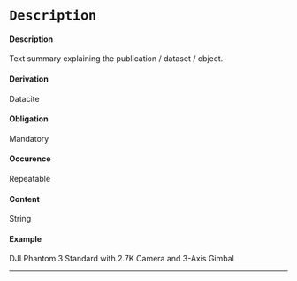 
# `Description`

#### Description
Text summary explaining the publication / dataset / object.
#### Derivation
Datacite
#### Obligation	
Mandatory
#### Occurence	
Repeatable
#### Content 
String
#### Example
DJI Phantom 3 Standard with 2.7K Camera and 3-Axis Gimbal

----------------------------------------------------
